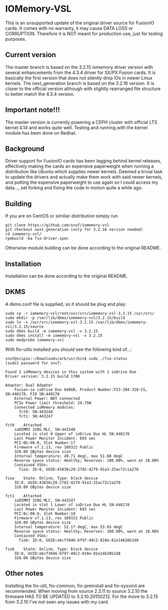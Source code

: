 # IOMemory-VSL

This is an unsupported update of the original driver source for FusionIO
cards. It comes with no warranty, it may cause DATA LOSS or CORRUPTION.
Therefore it is NOT meant for production use, just for testing purposes.

## Current version
The master branch is based on the 3.2.15 iomemory driver version with several
enhancements from the 4.3.4 driver for SX/PX Fusion cards. It is basically the
first version that does not silently drop IOs in newer Linux kernels.
The next_generation branch is based on the 3.2.16 version. It is closer
to the official version although with slightly rearranged file structure
to better match the 4.3.4 version.

## Important note!!!
The master version is currently powering a CEPH cluster with official LTS 
kernel 4.14 and works quite well. Testing and running with the kernel module 
has been done on Redhat.

## Background
Driver support for FusionIO cards has been lagging behind kernel
releases, effectively making the cards an expensive paperweight
when running a distribution like Ubuntu which supplies newer kernels.
Deemed a trivial task to update the drivers and actually make them work
with said newer kernels, and putting the expensive paperweight to use again
so I could access my data..., set forking and fixing the code in motion 
quite a while ago.

## Building
If you are on CentOS or similiar distribution simply run
```
git clone https://github.com/snuf/iomemory-vsl
git checkout next_generation (only for 3.2.16 version needed)
cd iomemory-vsl/
rpmbuild -ba fio-driver.spec
```
Otherwise module building can be done according to the original README.

## Installation
Installation can be done according to the original README.

## DKMS
A dkms.conf file is supplied, so it should be plug and play:
```
sudo cp -r iomemory-vsl/root/usr/src/iomemory-vsl-3.2.15 /usr/src/
sudo mkdir -p /var/lib/dkms/iomemory-vsl/3.2.15/build
sudo ln -s /usr/src/iomemory-vsl-3.2.15 /var/lib/dkms/iomemory-vsl/3.2.15/source
sudo dkms build -m iomemory-vsl -v 3.2.15
sudo dkms install -m iomemory-vsl -v 3.2.15
sudo modprobe iomemory-vsl
```
With fio-utils installed you should see the following kind of...:
```
snuf@scipio:~/Downloads/ark/usr/bin$ sudo ./fio-status 
[sudo] password for snuf: 

Found 2 ioMemory devices in this system with 1 ioDrive Duo
Driver version: 3.2.15 build 1700

Adapter: Dual Adapter
    Fusion-io ioDrive Duo 640GB, Product Number:FS3-204-320-CS, SN:440178, FIO SN:440178
    External Power: NOT connected
    PCIe Power limit threshold: 24.75W
    Connected ioMemory modules:
      fct0: SN:443248
      fct1: SN:443247

fct0    Attached
    ioDIMM3 320G MLC, SN:443248
    Located in slot 0 Upper of ioDrive Duo HL SN:440178
    Last Power Monitor Incident: 693 sec
    PCI:0b:00.0, Slot Number:17
    Firmware v7.1.13, rev 109322 Public
    320.00 GBytes device size
    Internal temperature: 49.71 degC, max 51.68 degC
    Reserve space status: Healthy; Reserves: 100.00%, warn at 10.00%
    Contained VSUs:
      fioa: ID:0, UUID:43836c20-2782-4279-91a3-25ac72c1a270

fioa    State: Online, Type: block device
    ID:0, UUID:43836c20-2782-4279-91a3-25ac72c1a270
    320.00 GBytes device size

fct1    Attached
    ioDIMM3 320G MLC, SN:443247
    Located in slot 1 Lower of ioDrive Duo HL SN:440178
    Last Power Monitor Incident: 693 sec
    PCI:0c:00.0, Slot Number:10
    Firmware v7.1.13, rev 109322 Public
    320.00 GBytes device size
    Internal temperature: 52.17 degC, max 53.65 degC
    Reserve space status: Healthy; Reserves: 100.00%, warn at 10.00%
    Contained VSUs:
      fiob: ID:0, UUID:e6cf3046-bf97-49c2-810e-81e14620b1d8

fiob    State: Online, Type: block device
    ID:0, UUID:e6cf3046-bf97-49c2-810e-81e14620b1d8
    320.00 GBytes device size
```

## Other notes
Installing the fio-util, fio-common, fio-preinstall and fio-sysvinit are
recommended. When moving from source 2.3.11 to source 3.2.10 the firmware 
HAS TO BE UPDATED to 3.2.10.20150212. For the move to 3.2.15 from 3.2.10 
I've not seen any issues with my card.

